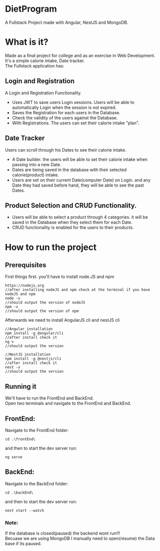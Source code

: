 # DietProgram
A Fullstack Project made with Angular, NestJS and MongoDB.

# What is it?
Made as a final project for college and as an exercise in Web Development.
It's a simple calorie intake, Date tracker.<br>
The Fullstack application has:
## Login and Registration
A Login and Registration Functionality.
* Uses JWT to save users Login sessions. Users will be able to automatically Login when the session is not expired.
* Saves the Registration for each users in the Database.
* Check the validity of the users against the Database.
* With Registrations. The users can set their calorie intake "plan".
## Date Tracker
Users can scroll through his Dates to see their calorie intake.
* A Date builder. the users will be able to set their calorie intake when passing into a new Date.
* Dates are being saved in the database with their selected calorie(product) intake.
* Users are set on their current Date(computer Date) on Login. and any Date they had saved before hand, they will be able to see the past Dates.
## Product Selection and CRUD Functionality.
* Users will be able to select a product through 4 categories. it will be saved in the Database when they select them for each Date.
* CRUD functionality is enabled for the users to their products.

# How to run the project
## Prerequisites
First things first. you'll have to install node.JS and npm
```
https://nodejs.org
//after installing nodeJS and npm check at the terminal if you have nodeJS and npm
node -v
//should output the version of nodeJS
npm -v
//should output the version of npm
```
Afterwards we need to install AngularJS cli and nestJS cli
```
//Angular installation 
npm install -g @angular/cli
//after install check it
ng v
//should output the version
```
```
//NestJS installation 
npm install -g @nestjs/cli
//after install check it
nest -v
//should output the version
```
## Running it
We'll have to run the FrontEnd and BackEnd. <br>
Open two terminals and navigate to the FrontEnd and BackEnd.
## FrontEnd:
Navigate to the FrontEnd folder:
```
cd .\frontEnd\
```
and then to start the dev server run:
```
ng serve
```
## BackEnd:
Navigate to the BackEnd folder:
```
cd .\backEnd\
```
and then to start the dev server run:
```
nest start --watch
```
### Note:
If the database is closed(paused) the backend wont run!!! <br>
Becuase we are using MongoDB I manually need to open(resume) the Data base if its paused.
